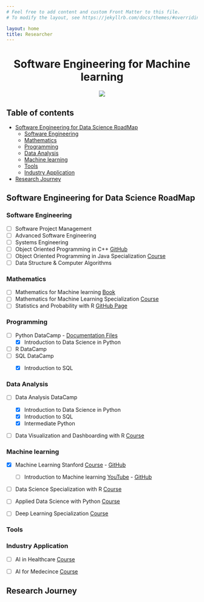 ```yaml
---
# Feel free to add content and custom Front Matter to this file.
# To modify the layout, see https://jekyllrb.com/docs/themes/#overriding-theme-defaults

layout: home
title: Researcher
---
```


<h1 align="center"> Software Engineering for Machine learning </h1>

<p align="center"><img src="https://wallpaperaccess.com/full/1846921.jpg"></p>

<h2> Table of contents </h2>

- [Software Engineering for Data Science RoadMap](#software-engineering-for-data-science-roadmap)
  - [Software Engineering](#software-engineering)
  - [Mathematics](#mathematics)
  - [Programming](#programming)
  - [Data Analysis](#data-analysis)
  - [Machine learning](#machine-learning)
  - [Tools](#tools)
  - [Industry Application](#industry-application)
- [Research Journey](#research-journey)

## Software Engineering for Data Science RoadMap

### Software Engineering

- [ ] Software Project Management 
- [ ] Advanced Software Engineering
- [ ] Systems Engineering
- [ ] Object Oriented Programming in C++ [GitHub](https://github.com/muhamedyoussry/Object-Oriented-Programming-CPP)
- [ ] Object Oriented Programming in Java Specialization [Course](https://www.coursera.org/specializations/object-oriented-programming)
- [ ] Data Structure & Computer Algorithms

### Mathematics

- [ ] Mathematics for Machine learning [Book](https://mml-book.github.io/book/mml-book.pdf)
- [ ] Mathematics for Machine Learning Specialization [Course](https://www.coursera.org/specializations/mathematics-machine-learning)
- [ ] Statistics and Probability with R [GitHub Page](master_pages/Statistics%20and%20Probability.md)

### Programming

- [ ] Python DataCamp - [Documentation Files](./master_pages/dataSciencePy.md)
  - [x] Introduction to Data Science in Python
- [ ] R DataCamp
- [ ] SQL DataCamp
  - [x] Introduction to SQL


### Data Analysis

- [ ] Data Analysis DataCamp
  - [x] Introduction to Data Science in Python
  - [x] Introduction to SQL
  - [x] Intermediate Python
- [ ] Data Visualization and Dashboarding with R [Course](https://www.coursera.org/specializations/jhu-data-visualization-dashboarding-with-r)


### Machine learning

- [x] Machine Learning Stanford [Course](https://www.coursera.org/learn/machine-learning) - [GitHub](https://github.com/muhamedyoussry/Machine_learning_Andrew)
  - [ ] Introduction to Machine learning [YouTube](https://www.youtube.com/watch?v=QQeT4z5rdtE&list=PL6-3IRz2XF5Vf1RAHyBo4tRzT8lEavPhR) - [GitHub](./master_pages/MLpython.md)
- [ ] Data Science Specialization with R [Course](https://www.coursera.org/specializations/jhu-data-science)
- [ ] Applied Data Science with Python [Course](https://www.coursera.org/specializations/data-science-python)
- [ ] Deep Learning Specialization [Course](https://www.coursera.org/specializations/deep-learning)


### Tools

### Industry Application

- [ ] AI in Healthcare [Course](https://www.coursera.org/specializations/ai-healthcare)
- [ ] AI for Medecince [Course](https://www.coursera.org/specializations/ai-for-medicine)


## Research Journey
